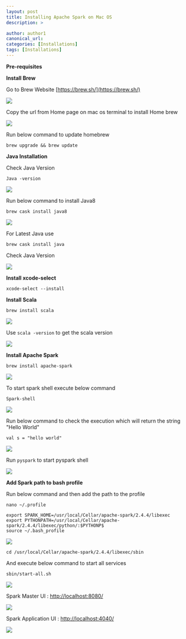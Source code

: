 ```yaml
---
layout: post
title: Installing Apache Spark on Mac OS
description: >

author: author1
canonical_url:
categories: [Installations]
tags: [Installations]
---
```


**Pre-requisites**

**Install Brew**

Go to Brew Website
[https://brew.sh/](https://brew.sh/)

![](/BeerAndDiapers.ai/images/apachesparkonmacos/1.png)

Copy the url from Home page on mac os terminal to install Home brew

![](/BeerAndDiapers.ai/images/apachesparkonmacos/2.png)

Run below command to update homebrew

    brew upgrade && brew update

**Java Installation**

Check Java Version

    Java -version

![](/BeerAndDiapers.ai/images/apachesparkonmacos/3.png)

Run below command to install Java8

    brew cask install java8

![](/BeerAndDiapers.ai/images/apachesparkonmacos/4.png)

For Latest Java use

    brew cask install java

Check Java Version

![](/BeerAndDiapers.ai/images/apachesparkonmacos/5.png)


 **Install xcode-select**

    xcode-select --install

**Install Scala**

    brew install scala

![](/BeerAndDiapers.ai/images/apachesparkonmacos/6.png)

Use `scala -version` to get the scala version

![](/BeerAndDiapers.ai/images/apachesparkonmacos/7.png)


**Install Apache Spark**

    brew install apache-spark

![](/BeerAndDiapers.ai/images/apachesparkonmacos/8.png)

To start spark shell execute below command

    Spark-shell

![](/BeerAndDiapers.ai/images/apachesparkonmacos/9.png)

Run below command to check the execution which will return the string "Hello World"

    val s = "hello world"

![](/BeerAndDiapers.ai/images/apachesparkonmacos/10.png)

Run `pyspark` to start pyspark shell

![](/BeerAndDiapers.ai/images/apachesparkonmacos/11.png)

**Add Spark path to bash profile**


Run below command and then add the path to the profile

    nano ~/.profile

    export SPARK_HOME=/usr/local/Cellar/apache-spark/2.4.4/libexec
    export PYTHONPATH=/usr/local/Cellar/apache-spark/2.4.4/libexec/python/:$PYTHONP$
    source ~/.bash_profile

![](/BeerAndDiapers.ai/images/apachesparkonmacos/12.png)

    cd /usr/local/Cellar/apache-spark/2.4.4/libexec/sbin

And execute below command to start all services

    sbin/start-all.sh

![](/BeerAndDiapers.ai/images/apachesparkonmacos/13.png)

Spark Master UI : [http://localhost:8080/](http://localhost:8080/)

![](/BeerAndDiapers.ai/images/apachesparkonmacos/14.png)

Spark Application UI : [http://localhost:4040/](http://localhost:4040/)

![](/BeerAndDiapers.ai/images/apachesparkonmacos/15.png)
